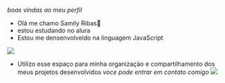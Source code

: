 *boas vindas ao meu perfil*
- Olá me chamo Samily Ribas👋
- estou estudando no alura
- Estou me densenvolveldo na linguagem JavaScript

![](https://img.shields.io/badge/JavaScript-323330?style=for-the-badge&logo=javascript&logoColor=F7DF1E)
- Utilizo esse espaço para minha organização e compartilhamento dos meus projetos desenvolvidos 
*voce pode entrar em contato comigo*
[![](https://img.shields.io/badge/Instagram-E4405F?style=for-the-badge&logo=instagram&logoColor=white)](https://www.instagram.com/aluraonline/)  
